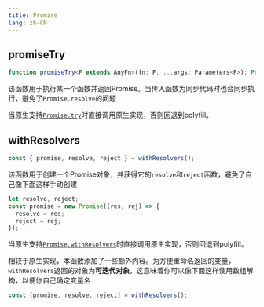 ```yaml
---
title: Promise
lang: zh-CN
---
```


## promiseTry

```ts
function promiseTry<F extends AnyFn>(fn: F, ...args: Parameters<F>): Promise<Awaited<ReturnType<F>>>
```

该函数用于执行某一个函数并返回Promise。当传入函数为同步代码时也会同步执行，避免了`Promise.resolve`的问题

当原生支持[`Promise.try`](https://developer.mozilla.org/en-US/docs/Web/JavaScript/Reference/Global_Objects/Promise/try)时直接调用原生实现，否则回退到polyfill。

## withResolvers

```ts
const { promise, resolve, reject } = withResolvers();
```

该函数用于创建一个Promise对象，并获得它的`resolve`和`reject`函数，避免了自己像下面这样手动创建
```js
let resolve, reject;
const promise = new Promise((res, rej) => {
  resolve = res;
  reject = rej;
});
```
当原生支持[`Promise.withResolvers`](https://developer.mozilla.org/en-US/docs/Web/JavaScript/Reference/Global_Objects/Promise/withResolvers)时直接调用原生实现，否则回退到polyfill。

相较于原生实现，本函数添加了一些额外内容。为方便重命名返回的变量，`withResolvers`返回的对象为**可迭代对象**，这意味着你可以像下面这样使用数组解构，以便你自己确定变量名

```js
const [promise, resolve, reject] = withResolvers();
```